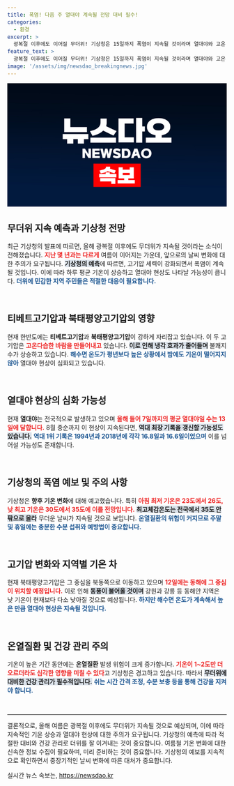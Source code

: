 ```yaml
---
title: 폭염! 다음 주 열대야 계속될 전망 대비 필수!
categories:
  - 환경
excerpt: >
  광복절 이후에도 이어질 무더위! 기상청은 15일까지 폭염이 지속될 것이라며 열대야와 고온 현상이 심화될 것으로 경고했습니다. 올해 열대야일 기록 경신 가능성에 경각심을 가져야 합니다!
feature_text: >
  광복절 이후에도 이어질 무더위! 기상청은 15일까지 폭염이 지속될 것이라며 열대야와 고온 현상이 심화될 것으로 경고했습니다. 올해 열대야일 기록 경신 가능성에 경각심을 가져야 합니다!
image: '/assets/img/newsdao_breakingnews.jpg'
---
```


<p><img src="/assets/img/newsdao_breakingnews.jpg" alt="koreaapp 속보" /></p>

<h2 data-ke-size="size26">무더위 지속 예측과 기상청 전망</h2>

<p data-ke-size="size16">최근 기상청의 발표에 따르면, 올해 광복절 이후에도 무더위가 지속될 것이라는 소식이 전해졌습니다. <b><span style="color: #ee2323;">지난 몇 년과는 다르게</span></b> 여름이 이어지는 가운데, 앞으로의 날씨 변화에 대한 주의가 요구됩니다. <b><span style="background-color: #21538527;">기상청의 예측</span></b>에 따르면, 고기압 세력이 강화되면서 폭염이 계속될 것입니다. 이에 따라 하루 평균 기온이 상승하고 열대야 현상도 나타날 가능성이 큽니다. <b><span style="color: #1a5490;">더위에 민감한 지역 주민들은 적절한 대응이 필요합니다.</span></b></p>

<p data-ke-size="size16">&nbsp;</p>

<h2 data-ke-size="size26">티베트고기압과 북태평양고기압의 영향</h2>

<p data-ke-size="size16">현재 한반도에는 <b>티베트고기압</b>과 <b>북태평양고기압</b>이 강하게 자리잡고 있습니다. 이 두 고기압은 <b><span style="color: #ee2323;">고온다습한 바람을 만들어내고</span></b> 있습니다. <b><span style="background-color: #21538527;">이로 인해 냉각 효과가 줄어들며</span></b> 불쾌지수가 상승하고 있습니다. <b><span style="color: #1a5490;">해수면 온도가 평년보다 높은 상황에서 밤에도 기온이 떨어지지 않아</span></b> 열대야 현상이 심화되고 있습니다.</p>

<p data-ke-size="size16">&nbsp;</p>

<h2 data-ke-size="size26">열대야 현상의 심화 가능성</h2>

<p data-ke-size="size16">현재 <b>열대야</b>는 전국적으로 발생하고 있으며 <b><span style="color: #ee2323;">올해 들어 7일까지의 평균 열대야일 수는 13일에 달합니다.</span></b> 8월 중순까지 이 현상이 지속된다면, <b><span style="background-color: #21538527;">역대 최장 기록을 갱신할 가능성도 있습니다.</span></b> <b><span style="color: #1a5490;">역대 1위 기록은 1994년과 2018년에 각각 16.8일과 16.6일이었으며</span></b> 이를 넘어설 가능성도 존재합니다.</p>

<p data-ke-size="size16">&nbsp;</p>

<h2 data-ke-size="size26">기상청의 폭염 예보 및 주의 사항</h2>

<p data-ke-size="size16">기상청은 <b>향후 기온 변화</b>에 대해 예고했습니다. 특히 <b><span style="color: #ee2323;">아침 최저 기온은 23도에서 26도, 낮 최고 기온은 30도에서 35도에 이를 전망입니다.</span></b> <b><span style="background-color: #21538527;">최고체감온도는 전국에서 35도 안팎으로 올라</span></b> 무더운 날씨가 지속될 것으로 보입니다. <b><span style="color: #1a5490;">온열질환의 위험이 커지므로 주말 및 휴일에는 충분한 수분 섭취와 예방법이 중요합니다.</span></b></p>

<p data-ke-size="size16">&nbsp;</p>

<h2 data-ke-size="size26">고기압 변화와 지역별 기온 차</h2>

<p data-ke-size="size16">현재 북태평양고기압은 그 중심을 북동쪽으로 이동하고 있으며 <b><span style="color: #ee2323;">12일에는 동해에 그 중심이 위치할 예정입니다.</span></b> 이로 인해 <b><span style="background-color: #21538527;">동풍이 불어올 것이며</span></b> 강원과 강릉 등 동해안 지역은 낮 기온이 현재보다 다소 낮아질 것으로 예상됩니다. <b><span style="color: #1a5490;">하지만 해수면 온도가 계속해서 높은 만큼 열대야 현상은 지속될 것입니다.</span></b></p>

<p data-ke-size="size16">&nbsp;</p>

<h2 data-ke-size="size26">온열질환 및 건강 관리 주의</h2>

<p data-ke-size="size16">기온이 높은 기간 동안에는 <b>온열질환</b> 발생 위험이 크게 증가합니다. <b><span style="color: #ee2323;">기온이 1~2도만 더 오르더라도 심각한 영향을 미칠 수 있다</span></b>고 기상청은 경고하고 있습니다. 따라서 <b><span style="background-color: #21538527;">무더위에 대비한 건강 관리가 필수적입니다.</span></b> <b><span style="color: #1a5490;">쉬는 시간 간격 조정, 수분 보충 등을 통해 건강을 지켜야 합니다.</span></b></p>

<p data-ke-size="size16">&nbsp;</p>

<hr style="height: 1px; border: 0; border-top: 1px solid #eee;"/>

<p data-ke-size="size16">결론적으로, 올해 여름은 광복절 이후에도 무더위가 지속될 것으로 예상되며, 이에 따라 지속적인 기온 상승과 열대야 현상에 대한 주의가 요구됩니다. 기상청의 예측에 따라 적절한 대비와 건강 관리로 더위를 잘 이겨내는 것이 중요합니다. 여름철 기온 변화에 대한 신속한 정보 수집이 필요하며, 미리 준비하는 것이 중요합니다. 기상청의 예보를 지속적으로 확인하면서 중장기적인 날씨 변화에 따른 대처가 중요합니다.</p>
실시간 뉴스 속보는, <a href="https://newsdao.kr" rel="dofollow">https://newsdao.kr</a>


